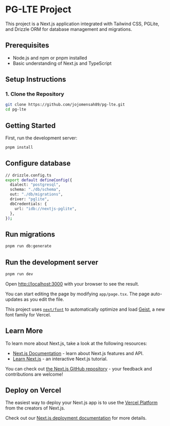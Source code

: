 # PG-LTE Project

This project is a Next.js application integrated with Tailwind CSS, PGLite, and Drizzle ORM for database management and migrations.

## Prerequisites

- Node.js and npm or pnpm installed
- Basic understanding of Next.js and TypeScript

## Setup Instructions

### 1. Clone the Repository

```bash
git clone https://github.com/jojomensah89/pg-lte.git
cd pg-lte
```

## Getting Started

First, run the development server:

```bash
pnpm install
```

## Configure database

```bash
// drizzle.config.ts
export default defineConfig({
  dialect: "postgresql",
  schema: "./db/schema",
  out: "./db/migrations",
  driver: "pglite",
  dbCredentials: {
    url: "idb://nextjs-pglite",
  },
});
```

## Run migrations

```bash
pnpm run db:generate
```

## Run the development server

```bash
pnpm run dev    
```

Open [http://localhost:3000](http://localhost:3000) with your browser to see the result.

You can start editing the page by modifying `app/page.tsx`. The page auto-updates as you edit the file.

This project uses [`next/font`](https://nextjs.org/docs/app/building-your-application/optimizing/fonts) to automatically optimize and load [Geist](https://vercel.com/font), a new font family for Vercel.

## Learn More

To learn more about Next.js, take a look at the following resources:

- [Next.js Documentation](https://nextjs.org/docs) - learn about Next.js features and API.
- [Learn Next.js](https://nextjs.org/learn) - an interactive Next.js tutorial.

You can check out [the Next.js GitHub repository](https://github.com/vercel/next.js) - your feedback and contributions are welcome!

## Deploy on Vercel

The easiest way to deploy your Next.js app is to use the [Vercel Platform](https://vercel.com/new?utm_medium=default-template&filter=next.js&utm_source=create-next-app&utm_campaign=create-next-app-readme) from the creators of Next.js.

Check out our [Next.js deployment documentation](https://nextjs.org/docs/app/building-your-application/deploying) for more details.
